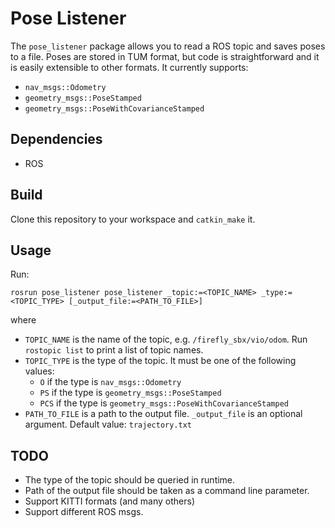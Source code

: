 # Pose Listener
The `pose_listener` package allows you to read a ROS topic and saves poses to a file. Poses are stored in TUM format, but code is straightforward and it is easily extensible to other formats.
It currently supports:
* `nav_msgs::Odometry`
* `geometry_msgs::PoseStamped`
* `geometry_msgs::PoseWithCovarianceStamped`

## Dependencies
* ROS

## Build
Clone this repository to your workspace and `catkin_make` it.

## Usage
Run:
```
rosrun pose_listener pose_listener _topic:=<TOPIC_NAME> _type:=<TOPIC_TYPE> [_output_file:=<PATH_TO_FILE>]
```
where 
* `TOPIC_NAME` is the name of the topic, e.g. `/firefly_sbx/vio/odom`. Run `rostopic list` to print a list of topic names.
* `TOPIC_TYPE` is the type of the topic. It must be one of the following values:
  * `O` if the type is `nav_msgs::Odometry`
  * `PS` if the type is `geometry_msgs::PoseStamped`
  * `PCS` if the type is `geometry_msgs::PoseWithCovarianceStamped`
* `PATH_TO_FILE` is a path to the output file. `_output_file` is an optional argument. Default value: `trajectory.txt`

## TODO
* The type of the topic should be queried in runtime.
* Path of the output file should be taken as a command line parameter.
* Support KITTI formats (and many others)
* Support different ROS msgs.
